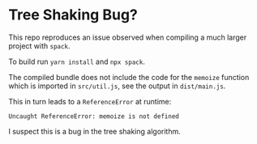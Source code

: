 # Tree Shaking Bug?

This repo reproduces an issue observed when compiling a much larger project with `spack`.

To build run `yarn install` and `npx spack`.

The compiled bundle does not include the code for the `memoize` function which is imported in `src/util.js`, see the output in `dist/main.js`.

This in turn leads to a `ReferenceError` at runtime:

```
Uncaught ReferenceError: memoize is not defined
```

I suspect this is a bug in the tree shaking algorithm.
